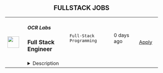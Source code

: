 <div align="center"><h2>FULLSTACK JOBS</h2></div><table><tr>
                <td width="100" height="100" rowspan="2">
                    <img src="https://weworkremotely.com/assets/IsotypeV2-1ebe3dd57673f3e8d02b7490bc0faaef55d6a95d3a4aaf17298bd3ed503ae7fe.svg" width="38px" height="auto">
                </td>
                <td width="300">
                    <h5>OCR Labs</h5>
                    <h3> Full Stack Engineer</h3>
                </td>
                <td width="300">
                    <code>Full-Stack Programming</code>
                </td>
                <td width="200">
                <text>0 days ago</text>
                </td>
                <td width="100" rowspan="2">
                <a href="https://weworkremotely.com/remote-jobs/ocr-labs-full-stack-engineer-1" align="right" target="_blank">Apply</a>
                </td>
            </tr>
            <tr>
                <td colspan="3">
                <details><summary>Description</summary>
                

<p>
  <strong>Headquarters:</strong> Sydney / London / San Francisco
    <br /><strong>URL:</strong> <a href="https://ocrlabs.com">https://ocrlabs.com</a>
</p>

<div>
<strong>Full time – Remote – UK OR Australia Timezone<br></strong><br>
</div><div>Join a new team of passionate engineers and build a world-class platform to fight identity fraud at a global scale.  The technology is awesome, interesting and solves real world problems.</div><div> <br><br>
</div><div>
<strong>The Position<br></strong><br>
</div><div>We are looking to add engineers to our team with strong PHP Laravel programming experience. You should be well-versed in MVC pattern and SQL database with a working knowledge of HTML, JavaScript, and CSS.  The role would include:</div><div>
<br>·        Building new product features for both our customers and our product teams<br><br>
</div><div>·        Work closely with product managers, designers, frontend engineers, and ops in order to create innovative and usable solutions</div><div>
<br>·        Maintain, refactor and improve our application’s code base.<br><br>
</div><div><br></div><div><strong>Needed qualifications</strong></div><div>
<br>Whilst technical competence is critical, we place great emphasis on passion, communication, and collaboration across the business. </div><div>
<br>·        You have minimum 3-5 years of commercial back-end development experience with PHP Laravel.<br><br>
</div><div>·        Minimum 3 years working with complex web applications.<br><br>
</div><div>·        Proficient in PHP.<br><br>
</div><div>·        You have an In-depth understanding of Laravel, and relevant concepts<br><br>
</div><div>·        Exposure to writing unit, integration and E2E tests<br><br>
</div><div>·        Strong English written and verbal skills</div><div>
<br>·        Experience using docker, Git and CI/CD<br><br>
</div><div><br></div><div><strong>Nice to haves…</strong></div><div>
<br>·        Working on a SaaS product (B2B)</div><div>
<br>·        Experience with Typescript or Rust</div><div>
<br>·        Experience working in a Fintech company</div><div>
<br>·        Cloud-based or serverless architectures</div><div>
<br>·        Any AWS technologies<br><br>
</div><div><br></div><div>
<strong>About us <br></strong><br>
</div><div>OCR Labs is an identity verification software company that has developed world leading digital identity verification technology. Our technology eliminates identity fraud and makes sure people are who they say they are.</div><div> </div><div>We’ve built everything from the ground up and have a broad range of top customers across banking, telecommunications, government and more. We are growing very fast and scaling internationally.</div><div> </div><div>The successful candidate can be based remotely but will either report to the Product Owner in United Kingdom or Australia depending on the timezone that works for you.  The position is full time.  You’ll need to have good written and spoken English. </div><div>
<br>Watch our brand video: https://youtu.be/CwBrBOr0ri4<br><br>
</div><h1>Instructions on how to apply </h1><div>Send an email through to devjobs@ocrlabs.com with “Developing is fun” in the title. <br><br>Write a few lines about you and attach your resume.</div><div>
<br>Add any link you think will help us assess your soft and hard skills. If you peak our interest, we’ll set up an interview and go from there!</div><div>
<br> <br><br>
</div><div>
<br><br>
</div>

<p><strong>To apply:</strong> <a href="https://weworkremotely.com/remote-jobs/ocr-labs-full-stack-engineer-1">https://weworkremotely.com/remote-jobs/ocr-labs-full-stack-engineer-1</a></p>

                </details>
                </td>
            </tr>,<tr>
                <td width="100" height="100" rowspan="2">
                    <img src="https://remotive.com/job/1224255/logo" width="38px" height="auto">
                </td>
                <td width="300">
                    <h5>Discourse</h5>
                    <h3>Full Stack Engineer - Customer Solutions Team</h3>
                </td>
                <td width="300">
                    <code>developer,javascript,rails,ruby</code>
                </td>
                <td width="200">
                <text>22 days ago</text>
                </td>
                <td width="100" rowspan="2">
                <a href="https://remotive.com/remote-jobs/software-dev/full-stack-engineer-customer-solutions-team-1224255" align="right" target="_blank">Apply</a>
                </td>
            </tr>
            <tr>
                <td colspan="3">
                <details><summary>Description</summary>
                <div class="h5"><em>Salary dependent on location and experience</em></div>
<p class="h1"> </p>
<p class="h1"><!--block-->About the job</p>
<p>You will work closely with some of Discourse’s largest clients to help them with their extensive customizations. You will also be contributing to Discourse’s core product and official plugins.</p>
<p><!--block--><br>Responsibilities include:<br><br></p>
<ul>
<li><!--block-->Communicate daily with clients and work with them to agree on work priorities</li>
<li><!--block-->Implement and document client features</li>
<li><!--block-->Discuss and decide with internal Discourse teams whether features are appropriate in core, or in client plugins</li>
<li><!--block-->Maintain client-specific features against latest core versions</li>
<li><!--block-->Highlight new critical core features to high-profile clients</li>
<li><!--block-->Schedule and deploy patches and upgrades</li>
</ul>
<p><!--block--><br><strong>About you</strong></p>
<p><!--block--></p>
<ul>
<li>You are an experienced full stack developer who has an interest in proposing and providing direct solutions to aid in customer success. You have excellent written and verbal communication skills and are comfortable working in a fully remote team.</li>
<li>You should be excited about customizing open-source solutions to fit a customer’s requirements.</li>
<li>You have Ruby, Rails and JavaScript experience; Discourse applicants usually complete a paid trial project prior to joining the team.</li>
<li>You should be kind to your co-workers. We believe in a welcoming workplace where people from different backgrounds and cultures work together to create something great.</li>
</ul>
<p> </p>
<p><!--block--><br><strong>About us</strong><br><br></p>
<p>There are many benefits to working at Discourse including a flexible work schedule, 5 weeks of holiday per year, funding for a co-working space, and more! <a href="https://www.discourse.org/team#benefits" rel="nofollow">Learn more</a>.<br><br></p>
<p><!--block--><br><strong>How to Apply</strong></p>
<p><!--block--><br>Please send a detailed cover letter along with your resume to <a href="mailto:jobs+wwr@discourse.org" rel="nofollow">jobs+wwr@discourse.org</a><br><br></p>
<!--block-->
<p><br><br></p>
<img src="https://remotive.com/job/track/1224255/blank.gif?source=public_api" alt=""/>
                </details>
                </td>
            </tr></table>